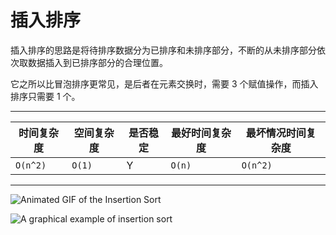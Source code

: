 # 插入排序

插入排序的思路是将待排序数据分为已排序和未排序部分，不断的从未排序部分依次取数据插入到已排序部分的合理位置。

它之所以比冒泡排序更常见，是后者在元素交换时，需要 3 个赋值操作，而插入排序只需要 1 个。

----

时间复杂度|空间复杂度|是否稳定|最好时间复杂度|最坏情况时间复杂度
--|--|--|--|--
`O(n^2)`|`O(1)`|Y|`O(n)`|`O(n^2)`

----


![Animated GIF of the Insertion Sort](https://en.wikipedia.org/wiki/File:Insertion_sort.gif)

![A graphical example of insertion sort](https://upload.wikimedia.org/wikipedia/commons/0/0f/Insertion-sort-example-300px.gif)